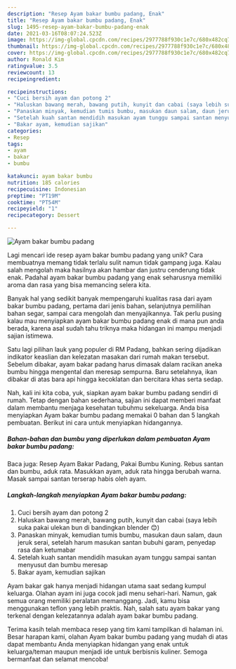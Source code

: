 ```yaml
---
description: "Resep Ayam bakar bumbu padang, Enak"
title: "Resep Ayam bakar bumbu padang, Enak"
slug: 1495-resep-ayam-bakar-bumbu-padang-enak
date: 2021-03-16T08:07:24.523Z
image: https://img-global.cpcdn.com/recipes/2977788f930c1e7c/680x482cq70/ayam-bakar-bumbu-padang-foto-resep-utama.jpg
thumbnail: https://img-global.cpcdn.com/recipes/2977788f930c1e7c/680x482cq70/ayam-bakar-bumbu-padang-foto-resep-utama.jpg
cover: https://img-global.cpcdn.com/recipes/2977788f930c1e7c/680x482cq70/ayam-bakar-bumbu-padang-foto-resep-utama.jpg
author: Ronald Kim
ratingvalue: 3.5
reviewcount: 13
recipeingredient:

recipeinstructions:
- "Cuci bersih ayam dan potong 2"
- "Haluskan bawang merah, bawang putih, kunyit dan cabai (saya lebih suka pakai ulekan bun di bandingkan blender 😊)"
- "Panaskan minyak, kemudian tumis bumbu, masukan daun salam, daun jeruk serai, setelah harum masukan santan bubuhi garam, penyedap rasa dan ketumabar"
- "Setelah kuah santan mendidih masukan ayam tunggu sampai santan menyusut dan bumbu meresap"
- "Bakar ayam, kemudian sajikan"
categories:
- Resep
tags:
- ayam
- bakar
- bumbu

katakunci: ayam bakar bumbu 
nutrition: 185 calories
recipecuisine: Indonesian
preptime: "PT19M"
cooktime: "PT54M"
recipeyield: "1"
recipecategory: Dessert

---
```



![Ayam bakar bumbu padang](https://img-global.cpcdn.com/recipes/2977788f930c1e7c/680x482cq70/ayam-bakar-bumbu-padang-foto-resep-utama.jpg)

Lagi mencari ide resep ayam bakar bumbu padang yang unik? Cara membuatnya memang tidak terlalu sulit namun tidak gampang juga. Kalau salah mengolah maka hasilnya akan hambar dan justru cenderung tidak enak. Padahal ayam bakar bumbu padang yang enak seharusnya memiliki aroma dan rasa yang bisa memancing selera kita.

Banyak hal yang sedikit banyak mempengaruhi kualitas rasa dari ayam bakar bumbu padang, pertama dari jenis bahan, selanjutnya pemilihan bahan segar, sampai cara mengolah dan menyajikannya. Tak perlu pusing kalau mau menyiapkan ayam bakar bumbu padang enak di mana pun anda berada, karena asal sudah tahu triknya maka hidangan ini mampu menjadi sajian istimewa.

Satu lagi pilihan lauk yang populer di RM Padang, bahkan sering dijadikan indikator keaslian dan kelezatan masakan dari rumah makan tersebut. Sebelum dibakar, ayam bakar padang harus dimasak dalam racikan aneka bumbu hingga mengental dan meresap sempurna. Baru setelahnya, ikan dibakar di atas bara api hingga kecoklatan dan bercitara khas serta sedap.


Nah, kali ini kita coba, yuk, siapkan ayam bakar bumbu padang sendiri di rumah. Tetap dengan bahan sederhana, sajian ini dapat memberi manfaat dalam membantu menjaga kesehatan tubuhmu sekeluarga. Anda bisa menyiapkan Ayam bakar bumbu padang memakai 0 bahan dan 5 langkah pembuatan. Berikut ini cara untuk menyiapkan hidangannya.

<!--inarticleads1-->

##### Bahan-bahan dan bumbu yang diperlukan dalam pembuatan Ayam bakar bumbu padang:



Baca juga: Resep Ayam Bakar Padang, Pakai Bumbu Kuning. Rebus santan dan bumbu, aduk rata. Masukkan ayam, aduk rata hingga berubah warna. Masak sampai santan terserap habis oleh ayam. 

<!--inarticleads2-->

##### Langkah-langkah menyiapkan Ayam bakar bumbu padang:

1. Cuci bersih ayam dan potong 2
1. Haluskan bawang merah, bawang putih, kunyit dan cabai (saya lebih suka pakai ulekan bun di bandingkan blender 😊)
1. Panaskan minyak, kemudian tumis bumbu, masukan daun salam, daun jeruk serai, setelah harum masukan santan bubuhi garam, penyedap rasa dan ketumabar
1. Setelah kuah santan mendidih masukan ayam tunggu sampai santan menyusut dan bumbu meresap
1. Bakar ayam, kemudian sajikan


Ayam bakar gak hanya menjadi hidangan utama saat sedang kumpul keluarga. Olahan ayam ini juga cocok jadi menu sehari-hari. Namun, gak semua orang memiliki peralatan memanggang. Jadi, kamu bisa menggunakan teflon yang lebih praktis. Nah, salah satu ayam bakar yang terkenal dengan kelezatannya adalah ayam bakar bumbu padang. 

Terima kasih telah membaca resep yang tim kami tampilkan di halaman ini. Besar harapan kami, olahan Ayam bakar bumbu padang yang mudah di atas dapat membantu Anda menyiapkan hidangan yang enak untuk keluarga/teman maupun menjadi ide untuk berbisnis kuliner. Semoga bermanfaat dan selamat mencoba!
